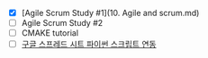  - [x] [Agile Scrum Study #1](10. Agile and scrum.md)
 - [ ] Agile Scrum Study #2
 - [ ] CMAKE tutorial
 - [ ] [구글 스프레드 시트 파이썬 스크립트 연동](https://velog.io/@chaejm55/%EA%B5%AC%EA%B8%80-%EC%8A%A4%ED%94%84%EB%A0%88%EB%93%9C%EC%8B%9C%ED%8A%B8-%EC%9E%90%EB%8F%99%ED%99%945-%EC%99%B8%EB%B6%80-%EC%8A%A4%ED%81%AC%EB%A6%BD%ED%8A%B8%EB%A1%9C-%EC%9E%90%EB%8F%99%ED%99%94-%ED%95%98%EA%B8%B0)